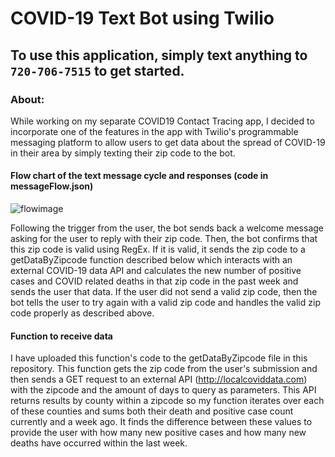 # COVID-19 Text Bot using Twilio

## To use this application, simply text anything to ```720-706-7515``` to get started.

### About:
While working on my separate COVID19 Contact Tracing app, I decided to incorporate one of the features in the app with Twilio's programmable messaging platform to allow users to get data about the spread of COVID-19 in their area by simply texting their zip code to the bot. 

#### Flow chart of the text message cycle and responses (code in messageFlow.json)

![flowimage](../master/TwilioFlowImage.png)

Following the trigger from the user, the bot sends back a welcome message asking for the user to reply with their zip code. Then, the bot confirms that this zip code is valid using RegEx. If it is valid, it sends the zip code to a getDataByZipcode function described below which interacts with an external COVID-19 data API and calculates the new number of positive cases and COVID related deaths in that zip code in the past week and sends the user that data. If the user did not send a valid zip code, then the bot tells the user to try again with a valid zip code and handles the valid zip code properly as described above.

#### Function to receive data 

I have uploaded this function's code to the getDataByZipcode file in this repository. This function gets the zip code from the user's submission and then sends a GET request to an external API (http://localcoviddata.com) with the zipcode and the amount of days to query as parameters. This API returns results by county within a zipcode so my function iterates over each of these counties and sums both their death and positive case count currently and a week ago. It finds the difference between these values to provide the user with how many new positive cases and how many new deaths have occurred within the last week.
